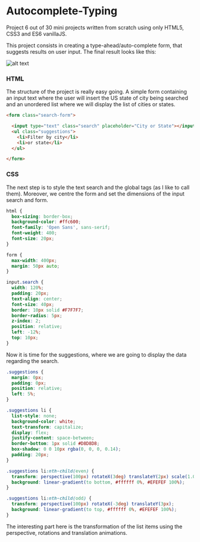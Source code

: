 # **Autocomplete-Typing**

Project 6 out of 30 mini projects written from scratch using only HTML5, CSS3 and ES6 vanillaJS.

This project consists in creating a type-ahead/auto-complete form, that suggests results on user input. The final result looks like this:

![alt text]()


### HTML

The structure of the project is really easy going. A simple form containing an input text where the user will insert the US state of city being searched and an unordered list where we will display the list of cities or states.

```HTML
<form class="search-form">

  <input type="text" class="search" placeholder="City or State"></input>
  <ul class="suggestions">
    <li>Filter by city</li>
    <li>or state</li>
  </ul>

</form>
```

### CSS

The next step is to style the text search and the global tags (as I like to call them). Moreover, we centre the form and set the dimensions of the input search and form.

```CSS
html {
  box-sizing: border-box;
  background-color: #ffc600;
  font-family: 'Open Sans', sans-serif;
  font-weight: 400;
  font-size: 20px;
}

form {
  max-width: 400px;
  margin: 50px auto;
}

input.search {
  width: 120%;
  padding: 20px;
  text-align: center;
  font-size: 40px;
  border: 10px solid #F7F7F7;
  border-radius: 5px;
  z-index: 2;
  position: relative;
  left: -12%;
  top: 10px;
}
```

Now it is time for the suggestions, where we are going to display the data regarding the search.

```CSS
.suggestions {
  margin: 0px;
  padding: 0px;
  position: relative;
  left: 5%;
}

.suggestions li {
  list-style: none;
  background-color: white;
  text-transform: capitalize;
  display: flex;
  justify-content: space-between;
  border-bottom: 1px solid #D8D8D8;
  box-shadow: 0 0 10px rgba(0, 0, 0, 0.14);
  padding: 20px;
}

.suggestions li:nth-child(even) {
  transform: perspective(100px) rotateX(3deg) translateY(2px) scale(1.001);
  background: linear-gradient(to bottom, #ffffff 0%, #EFEFEF 100%);
}

.suggestions li:nth-child(odd) {
  transform: perspective(100px) rotateX(-3deg) translateY(3px);
  background: linear-gradient(to top, #ffffff 0%, #EFEFEF 100%);
}
```

The interesting part here is the transformation of the list items using the perspective, rotations and translation animations.

